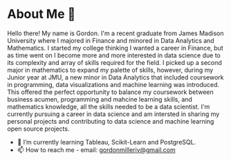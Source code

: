 # About Me 👋 

Hello there! My name is Gordon. I'm a recent graduate from James Madison University where I majored in Finance and minored in Data Analytics and Mathematics. I started my college thinking I wanted a career in Finance, but as time went on I become more and more interested in data science due to its complexity and array of skills required for the field. I picked up a second major in mathematics to expand my palette of skills, however, during my Junior year at JMU, a new minor in Data Analytics that included coursework in programming, data visualizations and machine learning was introduced. This offered the perfect opportunity to balance my coursework between business acumen, programming and mahcine learning skills, and mathematics knowledge, all the skills needed to be a data scientist. I'm currently pursuing a career in data science and am intersted in sharing my personal projects and contributing to data science and machine learning open source projects.

- 🌱 I’m currently learning Tableau, Scikit-Learn and PostgreSQL.
- 📫 How to reach me - email: gordonmilleriv@gmail.com

<!---
gordongmilleriv/gordongmilleriv is a ✨ special ✨ repository because its `README.md` (this file) appears on your GitHub profile.
You can click the Preview link to take a look at your changes.
--->
